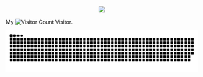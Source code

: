 <!--
**wwewwt/wwewwt** is a ✨ _special_ ✨ repository because its `README.md` (this file) appears on your GitHub profile.

Here are some ideas to get you started:

- 🔭 I’m currently working on ...
- 🌱 I’m currently learning ...
- 👯 I’m looking to collaborate on ...
- 🤔 I’m looking for help with ...
- 💬 Ask me about ...
- 📫 How to reach me: ...
- 😄 Pronouns: ...
- ⚡ Fun fact: ...
-->

<div align="center">
    <img src="image/readme_file.png">
</div>

My ![Visitor Count](https://profile-counter.glitch.me/wwewwt/count.svg) Visitor.

<picture>
  <source media="(prefers-color-scheme: dark)" srcset="https://raw.githubusercontent.com/wwewwt/wwewwt/output/github-contribution-grid-snake-dark.svg">
  <source media="(prefers-color-scheme: light)" srcset="https://raw.githubusercontent.com/wwewwt/wwewwt/output/github-contribution-grid-snake.svg">
  <img alt="github contribution grid snake animation" src="https://raw.githubusercontent.com/wwewwt/wwewwt/output/github-contribution-grid-snake.svg">
</picture>

